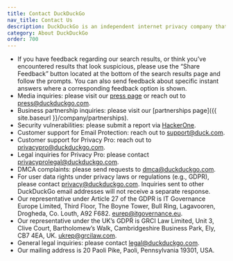 ```yaml
---
title: Contact DuckDuckGo
nav_title: Contact Us
description: DuckDuckGo is an independent internet privacy company that offers a private alternative to Google search & Chrome in one free app.
category: About DuckDuckGo
order: 700
---
```


-   If you have feedback regarding our search results, or think you’ve encountered results that look suspicious, please use the “Share Feedback” button located at the bottom of the search results page and follow the prompts. You can also send feedback about specific instant answers where a corresponding feedback option is shown.
-   Media inquiries: please visit our [press page](https://duckduckgo.com/press) or reach out to [press@duckduckgo.com](mailto:press@duckduckgo.com).
-   Business partnership inquiries: please visit our [partnerships page]({{ site.baseurl }}/company/partnerships).
-   Security vulnerabilities: please submit a report via [HackerOne](https://hackerone.com/duckduckgo).
-   Customer support for Email Protection: reach out to [support@duck.com](mailto:support@duck.com).
-   Customer support for Privacy Pro: reach out to [privacypro@duckduckgo.com](mailto:privacypro@duckduckgo.com).
-   Legal inquiries for Privacy Pro: please contact [privacyprolegal@duckduckgo.com](mailto:privacyprolegal@duckduckgo.com).
-   DMCA complaints: please send requests to [dmca@duckduckgo.com](mailto:dmca@duckduckgo.com).
-   For user data rights under privacy laws or regulations (e.g., GDPR), please contact [privacy@duckduckgo.com](mailt:privacy@duckduckgo.com). Inquiries sent to other DuckDuckGo email addresses will not receive a separate response.
-   Our representative under Article 27 of the GDPR is IT Governance Europe Limited, Third Floor, The Boyne Tower, Bull Ring, Lagavooren, Drogheda, Co. Louth,
    A92 F682. [eurep@itgovernance.eu](mailto:eurep@itgovernance.eu).
-   Our representative under the UK’s GDPR is GRCI Law Limited, Unit 3, Clive Court, Bartholomew’s Walk, Cambridgeshire Business Park, Ely, CB7 4EA, UK. [ukrep@grcilaw.com](mailto:ukrep@grcilaw.com).
-   General legal inquiries: please contact [legal@duckduckgo.com](mailto:legal@duckduckgo.com).
-   Our mailing address is 20 Paoli Pike, Paoli, Pennsylvania 19301, USA.
